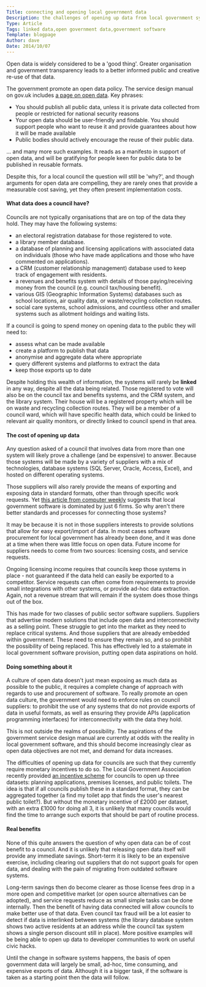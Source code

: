 ```yaml
---
Title: connecting and opening local government data
Description: the challenges of opening up data from local government systems
Type: Article
Tags: linked data,open government data,government software
Template: blogpage
Author: dave
Date: 2014/10/07
---
```


Open data is widely considered to be a 'good thing'. Greater organisation and government transparency leads to a better informed public and creative re-use of that data.

The government promote an open data policy. The service design manual on gov.uk includes [a page on open data](https://www.gov.uk/service-manual/technology/open-data.html). Key phrases:

- You should publish all public data, unless it is private data collected from people or restricted for national security reasons
- Your open data should be user-friendly and findable. You should support people who want to reuse it and provide guarantees about how it will be made available
- Public bodies should actively encourage the reuse of their public data.

... and many more such examples. It reads as a manifesto in support of open data, and will be gratifying for people keen for public data to be published in reusable formats.

Despite this, for a local council the question will still be 'why?', and though arguments for open data are compelling, they are rarely ones that provide a measurable cost saving, yet they often present implementation costs.

#### What data does a council have?

Councils are not typically organisations that are on top of the data they hold. They may have the following systems:

- an electoral registration database for those registered to vote.
- a library member database.
- a database of planning and licensing applications with associated data on individuals (those who have made applications and those who have commented on applications).
- a CRM (customer relationship management) database used to keep track of engagement with residents.
- a revenues and benefits system with details of those paying/receiving money from the council (e.g. council tax/housing benefit).
- various GIS (Geographic Information Systems) databases such as school locations, air quality data, or waste/recycling collection routes.
- social care systems, school admissions, and countless other and smaller systems such as allotment holdings and waiting lists.

If a council is going to spend money on opening data to the public they will need to:

- assess what can be made available
- create a platform to publish that data
- anonymise and aggregate data where appropriate
- query different systems and platforms to extract the data
- keep those exports up to date

Despite holding this wealth of information, the systems will rarely be **linked** in any way, despite all the data being related. Those registered to vote will also be on the council tax and benefits systems, and the CRM system, and the library system. Their house will be a registered property which will be on waste and recycling collection routes. They will be a member of a council ward, which will have specific health data, which could be linked to relevant air quality monitors, or directly linked to council spend in that area.

#### The cost of opening up data

Any question asked of a council that involves data from more than one system will likely prove a challenge (and be expensive) to answer.  Because those systems will be made by a variety of suppliers with a mix of technologies, database systems (SQL Server, Oracle, Access, Excel), and hosted on different operating systems.

Those suppliers will also rarely provide the means of exporting and exposing data in standard formats, other than through specific work requests. Yet [this article from computer weekly](http://www.computerweekly.com/news/2240082024/Local-government-software-market-dominated-by-six-firms) suggests that local government software is dominated by just 6 firms. So why aren't there better standards and processes for connecting those systems?

It may be because it is not in those suppliers interests to provide solutions that allow for easy export/import of data. In most cases software procurement for local government has already been done, and it was done at a time when there was little focus on open data. Future income for suppliers needs to come from two sources: licensing costs, and service requests.

Ongoing licensing income requires that councils keep those systems in place - not guaranteed if the data held can easily be exported to a competitor. Service requests can often come from requirements to provide small integrations with other systems, or provide ad-hoc data extraction. Again, not a revenue stream that will remain if the system does those things out of the box.

This has made for two classes of public sector software suppliers. Suppliers that advertise modern solutions that include open data and interconnectivity as a selling point. These struggle to get into the market as they need to replace critical systems. And those suppliers that are already embedded within government. These need to ensure they remain so, and so prohibit the possibility of being replaced. This has effectively led to a stalemate in local government software provision, putting open data aspirations on hold.

#### Doing something about it

A culture of open data doesn't just mean exposing as much data as possible to the public, it requires a complete change of approach with regards to use and procurement of software. To really promote an open data culture, the government would need to enforce rules on council suppliers: to prohibit the use of any systems that do not provide exports of data in useful formats, as well as ensuring they provide APIs (application programming interfaces) for interconnectivity with the data they hold.

This is not outside the realms of possibility. The aspirations of the government service design manual are currently at odds with the reality in local government software, and this should become increasingly clear as open data objectives are not met, and demand for data increases.

The difficulties of opening up data for councils are such that they currently require monetary incentives to do so.  The Local Government Association recently provided [an incentive scheme](http://incentive.opendata.esd.org.uk/) for councils to open up three datasets: planning applications, premises licenses, and public toilets.  The idea is that if all councils publish these in a standard format, they can be aggregated together (a find my toilet app that finds the user's nearest public toilet?). But without the monetary incentive of £2000 per dataset, with an extra £1000 for doing all 3, it is unlikely that many councils would find the time to arrange such exports that should be part of routine process.

#### Real benefits

None of this quite answers the question of why open data can be of cost benefit to a council. And it is unlikely that releasing open data itself will provide any immediate savings. Short-term it is likely to be an expensive exercise, including clearing out suppliers that do not support goals for open data, and dealing with the pain of migrating from outdated software systems.

Long-term savings then do become clearer as those license fees drop in a more open and competitive market (or open source alternatives can be adopted), and service requests reduce as small simple tasks can be done internally.  Then the benefit of having data connected will allow councils to make better use of that data. Even council tax fraud will be a lot easier to detect if data is interlinked between systems (the library database system shows two active residents at an address while the council tax system shows a single person discount still in place). More positive examples will be being able to open up data to developer communities to work on useful civic hacks.

Until the change in software systems happens, the basis of open government data will largely be small, ad-hoc, time consuming, and expensive exports of data. Although it is a bigger task, if the software is taken as a starting point then the data will follow.